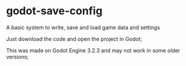 # godot-save-config
A basic system to write, save and load game data and settings

Just download the code and open the project in Godot;

This was made on Godot Engine 3.2.3 and may not work in some older versions;


